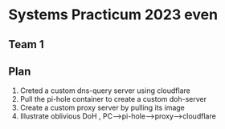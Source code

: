 # Systems Practicum 2023 even
## Team 1

## Plan 
1. Creted a custom dns-query server using cloudflare
2. Pull the pi-hole container to create a custom doh-server
3. Create a custom proxy server by pulling its image
4. Illustrate oblivious DoH , PC-->pi-hole-->proxy-->cloudflare

